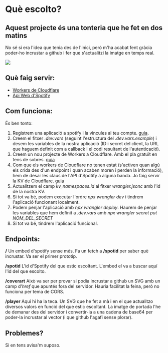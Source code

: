 # Què escolto?
## Aquest projecte és una tonteria que he fet en dos matins

No sé si era l'idea que tenia des de l'inici, però m'ha acabat fent gràcia poder-ho incrustar a github i fer que s'actualitzi la imatge en temps real.

![](https://que-escolto.eina.workers.dev/player)

## Què faig servir:
- [Workers de Cloudflare](https://developers.cloudflare.com/workers/)
- [Api Web d'Spotify](https://developer.spotify.com/documentation/web-api)

## Com funciona:
És ben tonto:
1. Registrem una aplicació a spotify i la vincules al teu compte. [guia](https://developer.spotify.com/documentation/web-api/tutorials/code-flow).
2. Creem el fitxer _.dev.vars_ (seguint l'estructura del _.dev.vars.example_) i desem les variables de la nostra aplicació (ID i secret del client, la URL que haguem definit com a callback i el codi resultant de l'autenticació).
3. Creem un nou projecte de Workers a Cloudflare. Amb el pla gratuït en tens de sobres. [guia](https://developers.cloudflare.com/workers/get-started/guide/)
4. Com que els workers de Cloudflare no tenen estat (s'activen quan algú els crida des d'un endpoint i quan acaben moren i perden la informació), hem de desar les claus de l'API d'Spotify a alguna banda. Jo faig servir la KV de Cloudflare. [guia](https://developers.cloudflare.com/kv/)
5. Actualitzem el camp _kv_namespaces.id_ al fitxer _wrangler.jsonc_ amb l'id de la nostra KV.
6. Si tot va bé, podem executar l'ordre _npx wrangler dev_ i tindrem l'aplicació funcionant localment.
7. Podem penjar l'aplicació amb _npx wrangler deploy_. Haurem de penjar les variables que hem definit a _.dev.vars_ amb _npx wrangler secret put NOM_DEL_SECRET_
8. Si tot va bé, tindrem l'aplicació funcional.

## Endpoints:
**/**
Un embed d'spotify sense més. Fa un fetch a **/spotid** per saber què incrustar. Va ser el primer prototip.

**/spotid**
L'id d'Spotify del que estic escoltant. L'embed el va a buscar aquí l'id del que escolto.

**/coverart**
Això va ser per provar si podia incrustar a github un SVG amb un camp d'_href_ que apuntés fora del servidor. Hauria facilitat la feina, però no funciona per tema de CORS.

**/player**
Aquí hi ha la teca. Un SVG que he fet a mà i en el que actualitzo diversos valors en funció del que estic escoltant.
La imatge de portada l'he de demanar des del servidor i convertir-la a una cadena de base64 per poder-la incrustar al vector (i que github l'agafi sense plorar).


## Problemes?
Si en tens avisa'm suposo.
